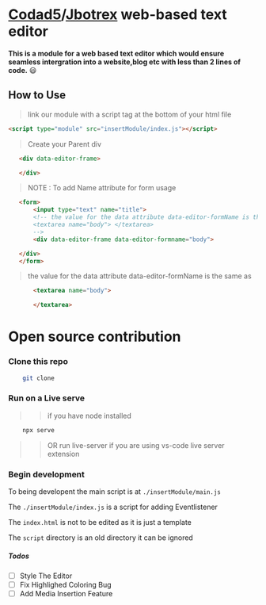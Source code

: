 # [Codad5](https://github.com/codad5)/[Jbotrex](https://github.com/jerrygeorge360) web-based text editor

**This is a module for a web based text editor which would ensure seamless intergration into  a website,blog etc with less than 2 lines of code.** :smiley:

## How to Use
> link our module with a script tag at the bottom of your html file
```html
<script type="module" src="insertModule/index.js"></script>
```
 > Create your Parent div 
 ```html
    <div data-editor-frame>

    </div>
 ```
 > NOTE : To add Name attribute for form usage 
 ```html
    <form>
        <input type="text" name="title">
        <!-- the value for the data attribute data-editor-formName is the same as
        <textarea name="body"> </textarea>
        -->
        <div data-editor-frame data-editor-formname="body">

    </div>
    </form>
 ```
 >the value for the data attribute data-editor-formName is the same as
 ```html
        <textarea name="body">

        </textarea>
```

# Open source contribution
### Clone this repo
```bash
    git clone 
```
>
### Run on a Live serve
>> if you have node installed
```bash
    npx serve
```
>> OR run live-server if you are using vs-code live server extension

### Begin development 
To being developent the main script is at `./insertModule/main.js`

The `./insertModule/index.js` is a script for adding Eventlistener

The `index.html` is not to be edited as it is just a template

The `script` directory is an old directory it can be ignored
##### Todos
- [ ] Style The Editor 
- [ ] Fix Highlighed Coloring Bug
- [ ] Add Media Insertion Feature